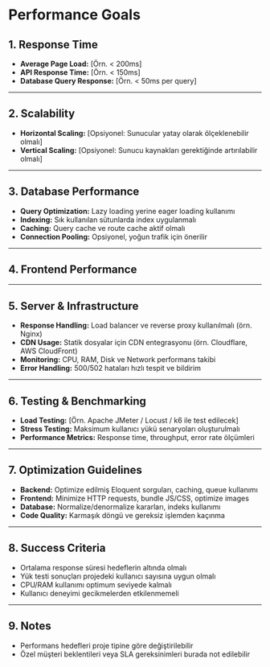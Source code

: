 # Performance Goals

## 1. Response Time

- **Average Page Load:** [Örn. < 200ms]
- **API Response Time:** [Örn. < 150ms]
- **Database Query Response:** [Örn. < 50ms per query]

---

## 2. Scalability

- **Horizontal Scaling:** [Opsiyonel: Sunucular yatay olarak ölçeklenebilir olmalı]
- **Vertical Scaling:** [Opsiyonel: Sunucu kaynakları gerektiğinde artırılabilir olmalı]

---

## 3. Database Performance

- **Query Optimization:** Lazy loading yerine eager loading kullanımı
- **Indexing:** Sık kullanılan sütunlarda index uygulanmalı
- **Caching:** Query cache ve route cache aktif olmalı
- **Connection Pooling:** Opsiyonel, yoğun trafik için önerilir

---

## 4. Frontend Performance



---

## 5. Server & Infrastructure

- **Response Handling:** Load balancer ve reverse proxy kullanılmalı (örn. Nginx)
- **CDN Usage:** Statik dosyalar için CDN entegrasyonu (örn. Cloudflare, AWS CloudFront)
- **Monitoring:** CPU, RAM, Disk ve Network performans takibi
- **Error Handling:** 500/502 hataları hızlı tespit ve bildirim

---

## 6. Testing & Benchmarking

- **Load Testing:** [Örn. Apache JMeter / Locust / k6 ile test edilecek]
- **Stress Testing:** Maksimum kullanıcı yükü senaryoları oluşturulmalı
- **Performance Metrics:** Response time, throughput, error rate ölçümleri

---

## 7. Optimization Guidelines

- **Backend:** Optimize edilmiş Eloquent sorguları, caching, queue kullanımı
- **Frontend:** Minimize HTTP requests, bundle JS/CSS, optimize images
- **Database:** Normalize/denormalize kararları, indeks kullanımı
- **Code Quality:** Karmaşık döngü ve gereksiz işlemden kaçınma

---

## 8. Success Criteria

- Ortalama response süresi hedeflerin altında olmalı
- Yük testi sonuçları projedeki kullanıcı sayısına uygun olmalı
- CPU/RAM kullanımı optimum seviyede kalmalı
- Kullanıcı deneyimi gecikmelerden etkilenmemeli

---

## 9. Notes

- Performans hedefleri proje tipine göre değiştirilebilir
- Özel müşteri beklentileri veya SLA gereksinimleri burada not edilebilir
